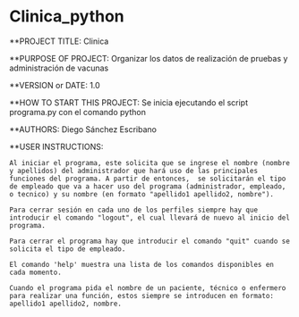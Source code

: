 # Clinica_python

**PROJECT TITLE: Clinica

**PURPOSE OF PROJECT: Organizar los datos de realización de pruebas y administración de vacunas

**VERSION or DATE: 1.0

**HOW TO START THIS PROJECT: Se inicia ejecutando el script programa.py con el comando python

**AUTHORS: Diego Sánchez Escribano

**USER INSTRUCTIONS:

    Al iniciar el programa, este solicita que se ingrese el nombre (nombre y apellidos) del administrador que hará uso de las principales funciones del programa. A partir de entonces,  se solicitarán el tipo de empleado que va a hacer uso del programa (administrador, empleado, o tecnico) y su nombre (en formato "apellido1 apellido2, nombre").

    Para cerrar sesión en cada uno de los perfiles siempre hay que introducir el comando "logout", el cual llevará de nuevo al inicio del programa.

    Para cerrar el programa hay que introducir el comando "quit" cuando se solicita el tipo de empleado.

    El comando 'help' muestra una lista de los comandos disponibles en cada momento.

    Cuando el programa pida el nombre de un paciente, técnico o enfermero para realizar una función, estos siempre se introducen en formato: apellido1 apellido2, nombre.
